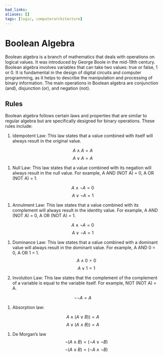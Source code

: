 ```yaml
---
bad_links:
aliases: []
tags: [logic, computerarchitecture]
---
```

# Boolean Algebra

Boolean algebra is a branch of mathematics that deals with operations on logical values. It was introduced by George Boole in the mid-19th century. Boolean algebra involves variables that can take two values: true or false, 1 or 0. It is fundamental in the design of digital circuits and computer programming, as it helps to describe the manipulation and processing of binary information. The main operations in Boolean algebra are conjunction (and), disjunction (or), and negation (not).

## Rules

Boolean algebra follows certain laws and properties that are similar to regular algebra but are specifically designed for binary operations. These rules include:

1. Idempotent Law: This law states that a value combined with itself will always result in the original value.

$$
A \land A = A
$$
$$
A \lor A = A
$$

1. Null Law: This law states that a value combined with its negation will always result in the null value. For example, A AND (NOT A) = 0, A OR (NOT A) = 1.

$$
A \land \lnot A = 0
$$
$$
A \lor \lnot A = 1
$$

1. Annulment Law: This law states that a value combined with its complement will always result in the identity value. For example, A AND (NOT A) = 0, A OR (NOT A) = 1.

$$
A \land \lnot A = 0
$$
$$
A \lor \lnot A = 1
$$

1. Dominance Law: This law states that a value combined with a dominant value will always result in the dominant value. For example, A AND 0 = 0, A OR 1 = 1.
   $$
   A \land 0 = 0
   $$
   $$
   A \lor 1 = 1
   $$

2. Involution Law: This law states that the complement of the complement of a variable is equal to the variable itself. For example, NOT (NOT A) = A.

$$
\lnot \lnot A = A
$$

1. Absorption law:

$$
A \land (A \lor B)) = A
$$
$$
A \lor (A \land B)) = A
$$

1. De Morgan’s law
   $$
   \lnot(A \land B) = (\lnot A \lor \lnot B)
   $$
   $$
   \lnot(A \lor B) = (\lnot A \land \lnot B)
   $$